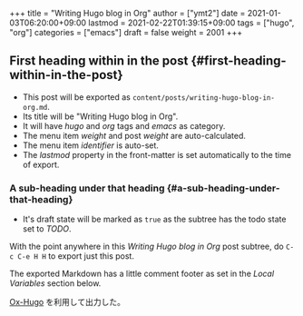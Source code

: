 +++
title = "Writing Hugo blog in Org"
author = ["ymt2"]
date = 2021-01-03T06:20:00+09:00
lastmod = 2021-02-22T01:39:15+09:00
tags = ["hugo", "org"]
categories = ["emacs"]
draft = false
weight = 2001
+++

## First heading within in the post {#first-heading-within-in-the-post}

-   This post will be exported as
    `content/posts/writing-hugo-blog-in-org.md`.
-   Its title will be "Writing Hugo blog in Org".
-   It will have _hugo_ and _org_ tags and _emacs_ as category.
-   The menu item _weight_ and post _weight_ are auto-calculated.
-   The menu item _identifier_ is auto-set.
-   The _lastmod_ property in the front-matter is set automatically to
    the time of export.


### A sub-heading under that heading {#a-sub-heading-under-that-heading}

-   It's draft state will be marked as `true` as the subtree has the
    todo state set to _TODO_.

With the point <span class="underline">anywhere</span> in this _Writing Hugo blog in Org_ post
subtree, do `C-c C-e H H` to export just this post.

The exported Markdown has a little comment footer as set in the _Local
Variables_ section below.

[Ox-Hugo](https://github.com/kaushalmodi/ox-hugo) を利用して出力した。
